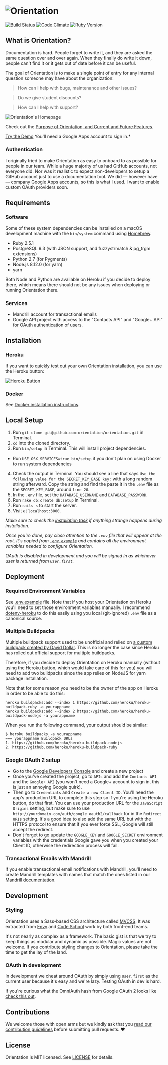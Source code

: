 # ![Orientation][orientation-logo]

[![Build Status][ci-image]][ci]
[![Code Climate][codeclimate-image]][codeclimate]
![Ruby Version][ruby-version-image]

## What is Orientation?

Documentation is hard. People forget to write it, and they are asked the
same question over and over again. When they finally do write it down,
people can't find it or it gets out of date before it can be useful.

The goal of Orientation is to make a single point of entry for any
internal question someone may have about the organization:

> How can I help with bugs, maintenance and other issues?

> Do we give student discounts?

> How can I help with support?

![Orientation's Homepage][orientation-homepage]

Check out the [Purpose of Orientation, and Current and Future Features](doc/FEATURES.md).

[Try the Demo](http://orientation-demo.herokuapp.com)
You'll need a Google Apps account to sign in.*

### Authentication

I originally tried to make Orientation as easy to onboard to as possible for
people in our team. While a huge majority of us had GitHub accounts, not everyone
did. Nor was it realistic to expect non-developers to setup a GitHub account
just to use a documentation tool. We did — however have — company Google Apps
accounts, so this is what I used. I want to enable custom OAuth providers soon.

## Requirements

### Software

Some of these system dependencies can be installed on a macOS development
machine with the `bin/system` command using [Homebrew](https://brew.sh/).

- Ruby 2.5.1
- PostgreSQL 9.3 (with JSON support, and fuzzystrmatch & pg_trgm extensions)
- Python 2.7 (for Pygments)
- Node.js 8.12.0 (for yarn)
- yarn

Both Node and Python are available on Heroku if you decide to deploy there,
which means there should not be any issues when deploying or running Orientation
there.

### Services
- Mandrill account for transactional emails
- Google API project with access to the "Contacts API" and "Google+ API" for OAuth authentication of users.

## Installation

### Heroku
If you want to quickly test out your own Orientation installation, you can use
the Heroku button:

[![Heroku Button][heroku-image]][heroku]

### Docker
See [Docker installation instructions](DOCKER.md).

## Local Setup

1. Run `git clone git@github.com:orientation/orientation.git` in Terminal.
2. `cd` into the cloned directory.
3. Run `bin/setup` in Terminal. This will install project dependencies.
  - Run `USE_OSX_SERVICES=true bin/setup` if you don't plan on using Docker to run system dependencies
4. Check the output in Terminal. You should see a line that says `Use the following value for the SECRET_KEY_BASE key:` with a long random string afterward. Copy the string and find the paste it in the `.env` file as the `SECRET_KEY_BASE`, around `line 20`.
5. In the `.env` file, set the `DATABASE_USERNAME` and `DATABASE_PASSWORD`.
6. Run `rake db:create db:setup` in Terminal.
7. Run `rails s` to start the server.
8. Visit at `localhost:3000`.

*Make sure to check the [installation task](lib/tasks/orientation.rake) if
anything strange happens during installation.*

*Once you're done, pay close attention to the `.env` file that will appear at the root. It's copied from [`.env.example`](.env.example) and contains all the
environment variables needed to configure Orientation.*

*OAuth is disabled in development and you will be signed in as whichever
user is returned from `User.first`.*

## Deployment

### Required Environment Variables

See [.env.example](.env.example) file. Note that if you host your Orientation
on Heroku you'll need to set those environment variables manually. I recommend
[dotenv-heroku](https://github.com/sideshowcoder/dotenv-heroku) to do this easily
using you local (git-ignored) `.env` file as a canonical source.

### Multiple Buildpacks

Multiple buildpack support used to be unofficial and relied on [a custom buildpack created by David Dollar](https://github.com/ddollar/heroku-buildpack-multi.git). This is no longer the case since Heroku has rolled out official support for multiple buildpacks.

Therefore, if you decide to deploy Orientation on Heroku manually (without using the Heroku button, which would take care of this for you) you will need to add two buildpacks since the app relies on NodeJS for yarn package installation.

Note that for some reason you need to be the owner of the app on Heroku in order to be able to do this:

```shell
heroku buildpacks:add --index 1 https://github.com/heroku/heroku-buildpack-ruby -a yourappname
heroku buildpacks:add --index 2 https://github.com/heroku/heroku-buildpack-nodejs -a yourappname
```

When you run the following command, your output should be similar:

```shell
$ heroku buildpacks -a yourappname
=== yourappname Buildpack URLs
1. https://github.com/heroku/heroku-buildpack-nodejs
2. https://github.com/heroku/heroku-buildpack-ruby
```

### Google OAuth 2 setup
- Go to the [Google Developers Console](https://console.developers.google.com/project) and create a new project
- Once you've created the project, go to `APIs` and add the `Contacts API` and the `Google+ API` (you won't need a Google+ account to sign in, this is just an annoying Google quirk).
- Then go to `Credentials` and `Create a new Client ID`. You'll need the app's production URL to complete this step so if you're using the Heroku button, do that first. You can use your production URL for the `JavaScript Origins` setting, but make sure to use `http://yourdomain.com/auth/google_oauth2/callback` for in the `Redirect URIs` setting. It's a good idea to also add the same URL but with the HTTPS protocol to ensure that if you ever force SSL, Google will still accept the redirect.
- Don't forget to go update the `GOOGLE_KEY` and `GOOGLE_SECRET` environment variables with the credentials Google gave you when you created your Client ID, otherwise the redirection process will fail.

### Transactional Emails with Mandrill

If you enable transactional email notifications with Mandrill, you'll need to create Mandrill templates with names that match the ones listed in our [Mandrill documentation](doc/MANDRILL.md).

## Development

### Styling

Orientation uses a Sass-based CSS architecture called [MVCSS](http://mvcss.io/).
It was extracted from [Envy](http://madewithenvy.com) and [Code School](http//codeschool.com) work by both front-end teams.

It's not nearly as complex as a framework. The basic gist is that we try to
keep things as modular and dynamic as possible. Magic values are not welcome.
If you contribute styling changes to Orientation, please take the time to get
the lay of the land.

### OAuth in development
In development we cheat around OAuth by simply using `User.first` as the
current user because it's easy and we're lazy. Testing OAuth in dev is
hard.

If you're curious what the OmniAuth hash from Google OAuth 2 looks like [check
this out](doc/OAUTH.md).

[ci]: https://travis-ci.org/orientation/orientation
[ci-image]: https://travis-ci.org/orientation/orientation.svg?branch=master
[gemnasium]: https://gemnasium.com/orientation/orientation
[gemnasium-image]: https://gemnasium.com/orientation/orientation.svg
[codeclimate]: https://codeclimate.com/github/orientation/orientation
[codeclimate-image]: https://codeclimate.com/github/orientation/orientation/badges/gpa.svg
[heroku]: https://heroku.com/deploy
[heroku-image]: https://www.herokucdn.com/deploy/button.svg
[ruby-version-image]: https://img.shields.io/badge/ruby-2.6.0-brightgreen.svg

[orientation-logo]: https://github.com/orientation/orientation/blob/master/public/orientation_logo.png
[orientation-homepage]: https://cloud.githubusercontent.com/assets/65950/6814712/66cb4684-d281-11e4-800c-329726411b7e.png

## Contributions

We welcome those with open arms but we kindly ask that you [read our contribution guidelines](CONTRIBUTING.md) before submitting pull requests. :heart:

## License

Orientation is MIT licensed. See [LICENSE](LICENSE) for details.
